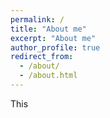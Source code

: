 ```yaml
---
permalink: /
title: "About me"
excerpt: "About me"
author_profile: true
redirect_from:
  - /about/
  - /about.html
---
```

This 
